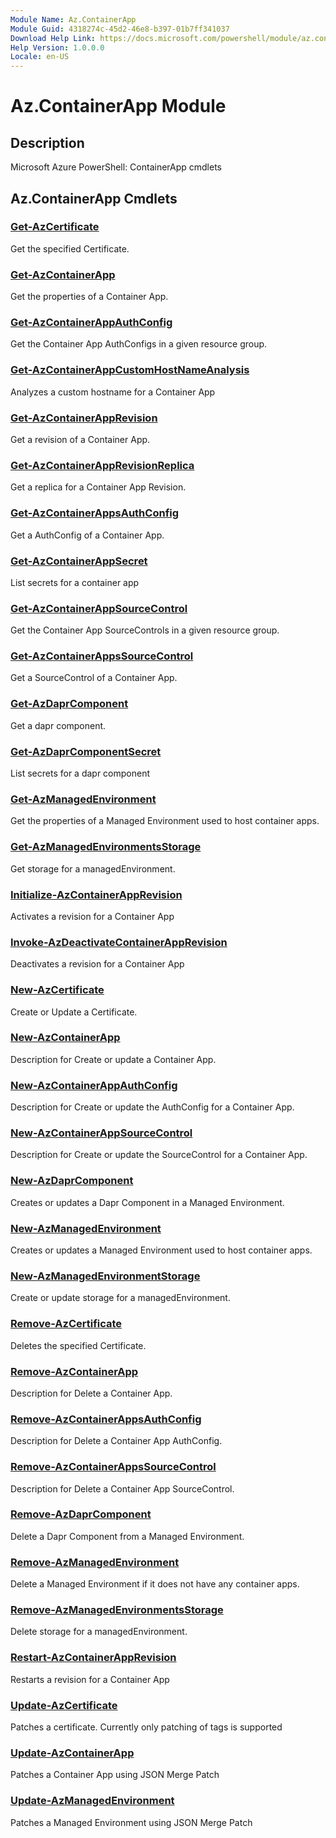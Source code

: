 ```yaml
---
Module Name: Az.ContainerApp
Module Guid: 4318274c-45d2-46e8-b397-01b7ff341037
Download Help Link: https://docs.microsoft.com/powershell/module/az.containerapp
Help Version: 1.0.0.0
Locale: en-US
---
```


# Az.ContainerApp Module
## Description
Microsoft Azure PowerShell: ContainerApp cmdlets

## Az.ContainerApp Cmdlets
### [Get-AzCertificate](Get-AzCertificate.md)
Get the specified Certificate.

### [Get-AzContainerApp](Get-AzContainerApp.md)
Get the properties of a Container App.

### [Get-AzContainerAppAuthConfig](Get-AzContainerAppAuthConfig.md)
Get the Container App AuthConfigs in a given resource group.

### [Get-AzContainerAppCustomHostNameAnalysis](Get-AzContainerAppCustomHostNameAnalysis.md)
Analyzes a custom hostname for a Container App

### [Get-AzContainerAppRevision](Get-AzContainerAppRevision.md)
Get a revision of a Container App.

### [Get-AzContainerAppRevisionReplica](Get-AzContainerAppRevisionReplica.md)
Get a replica for a Container App Revision.

### [Get-AzContainerAppsAuthConfig](Get-AzContainerAppsAuthConfig.md)
Get a AuthConfig of a Container App.

### [Get-AzContainerAppSecret](Get-AzContainerAppSecret.md)
List secrets for a container app

### [Get-AzContainerAppSourceControl](Get-AzContainerAppSourceControl.md)
Get the Container App SourceControls in a given resource group.

### [Get-AzContainerAppsSourceControl](Get-AzContainerAppsSourceControl.md)
Get a SourceControl of a Container App.

### [Get-AzDaprComponent](Get-AzDaprComponent.md)
Get a dapr component.

### [Get-AzDaprComponentSecret](Get-AzDaprComponentSecret.md)
List secrets for a dapr component

### [Get-AzManagedEnvironment](Get-AzManagedEnvironment.md)
Get the properties of a Managed Environment used to host container apps.

### [Get-AzManagedEnvironmentsStorage](Get-AzManagedEnvironmentsStorage.md)
Get storage for a managedEnvironment.

### [Initialize-AzContainerAppRevision](Initialize-AzContainerAppRevision.md)
Activates a revision for a Container App

### [Invoke-AzDeactivateContainerAppRevision](Invoke-AzDeactivateContainerAppRevision.md)
Deactivates a revision for a Container App

### [New-AzCertificate](New-AzCertificate.md)
Create or Update a Certificate.

### [New-AzContainerApp](New-AzContainerApp.md)
Description for Create or update a Container App.

### [New-AzContainerAppAuthConfig](New-AzContainerAppAuthConfig.md)
Description for Create or update the AuthConfig for a Container App.

### [New-AzContainerAppSourceControl](New-AzContainerAppSourceControl.md)
Description for Create or update the SourceControl for a Container App.

### [New-AzDaprComponent](New-AzDaprComponent.md)
Creates or updates a Dapr Component in a Managed Environment.

### [New-AzManagedEnvironment](New-AzManagedEnvironment.md)
Creates or updates a Managed Environment used to host container apps.

### [New-AzManagedEnvironmentStorage](New-AzManagedEnvironmentStorage.md)
Create or update storage for a managedEnvironment.

### [Remove-AzCertificate](Remove-AzCertificate.md)
Deletes the specified Certificate.

### [Remove-AzContainerApp](Remove-AzContainerApp.md)
Description for Delete a Container App.

### [Remove-AzContainerAppsAuthConfig](Remove-AzContainerAppsAuthConfig.md)
Description for Delete a Container App AuthConfig.

### [Remove-AzContainerAppsSourceControl](Remove-AzContainerAppsSourceControl.md)
Description for Delete a Container App SourceControl.

### [Remove-AzDaprComponent](Remove-AzDaprComponent.md)
Delete a Dapr Component from a Managed Environment.

### [Remove-AzManagedEnvironment](Remove-AzManagedEnvironment.md)
Delete a Managed Environment if it does not have any container apps.

### [Remove-AzManagedEnvironmentsStorage](Remove-AzManagedEnvironmentsStorage.md)
Delete storage for a managedEnvironment.

### [Restart-AzContainerAppRevision](Restart-AzContainerAppRevision.md)
Restarts a revision for a Container App

### [Update-AzCertificate](Update-AzCertificate.md)
Patches a certificate.
Currently only patching of tags is supported

### [Update-AzContainerApp](Update-AzContainerApp.md)
Patches a Container App using JSON Merge Patch

### [Update-AzManagedEnvironment](Update-AzManagedEnvironment.md)
Patches a Managed Environment using JSON Merge Patch

